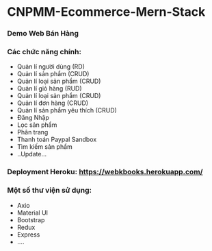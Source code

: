 # CNPMM-Ecommerce-Mern-Stack
### Demo Web Bán Hàng
### Các chức năng chính:
* Quản lí người dùng (RD)
* Quản lí sản phẩm (CRUD)
* Quản lí loại sản phẩm (CRUD)
* Quản lí giỏ hàng (RUD)
* Quản lí loại sản phẩm (CRUD)
* Quản lí đơn hàng (CRUD)
* Quản lí sản phẩm yêu thích (CRUD)
* Đăng Nhập
* Lọc sản phẩm
* Phân trang
* Thanh toán Paypal Sandbox
* Tìm kiếm sản phẩm
* ..Update...
### Deployment Heroku: https://webkbooks.herokuapp.com/
### Một số thư viện sử dụng:
* Axio
* Material UI
* Bootstrap
* Redux
* Express
* ....
